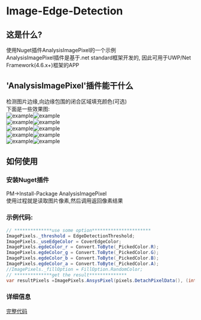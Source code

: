 # Image-Edge-Detection
## 这是什么?  
使用Nuget插件AnalysisImagePixel的一个示例  
AnalysisImagePixel插件是基于.net standard框架开发的, 因此可用于UWP/Net Framework(4.6.x+)框架的APP
## 'AnalysisImagePixel'插件能干什么
检测图片边缘,向边缘包围的闭合区域填充颜色(可选)  
下面是一些效果图:  
![example](https://raw.githubusercontent.com/songshizhao/Image-Edge-Detection/master/CropImage/CropImage/samples/1.jpg)![example](https://raw.githubusercontent.com/songshizhao/Image-Edge-Detection/master/CropImage/CropImage/samples/1.1.jpg)  
![example](https://raw.githubusercontent.com/songshizhao/Image-Edge-Detection/master/CropImage/CropImage/samples/2.jpg)![example](https://raw.githubusercontent.com/songshizhao/Image-Edge-Detection/master/CropImage/CropImage/samples/2.1.jpg)  
![example](https://raw.githubusercontent.com/songshizhao/Image-Edge-Detection/master/CropImage/CropImage/samples/1.jpg)![example](https://raw.githubusercontent.com/songshizhao/Image-Edge-Detection/master/CropImage/CropImage/samples/3.1.jpg)  
![example](https://raw.githubusercontent.com/songshizhao/Image-Edge-Detection/master/CropImage/CropImage/samples/3.jpg)![example](https://raw.githubusercontent.com/songshizhao/Image-Edge-Detection/master/CropImage/CropImage/samples/4.1.jpg)  
![example](https://raw.githubusercontent.com/songshizhao/Image-Edge-Detection/master/CropImage/CropImage/samples/1.jpg)![example](https://raw.githubusercontent.com/songshizhao/Image-Edge-Detection/master/CropImage/CropImage/samples/4.1.jpg)  
## 如何使用
### 安装Nuget插件 
PM->Install-Package AnalysisImagePixel  
使用过程就是读取图片像素,然后调用返回像素结果    
### 示例代码:
``` csharp
// **************use some option**********************
ImagePixels._threshold = EdgeDetectionThreshold;
ImagePixels._useEdgeColor = CoverEdgeColor;
ImagePixels.egdeColor_r = Convert.ToByte(_PickedColor.R);
ImagePixels.egdeColor_g = Convert.ToByte(_PickedColor.G);
ImagePixels.egdeColor_b = Convert.ToByte(_PickedColor.B);
ImagePixels.egdeColor_a = Convert.ToByte(_PickedColor.A);
//ImagePixels._fillOption = FillOption.RandomColor;
// **************get the result**************
var resultPixels =ImagePixels.AnsysPixel(pixels.DetachPixelData(), (int)bitmapDecoder.PixelWidth, (int)bitmapDecoder.PixelHeight);
```
### 详细信息
[完整代码](https://github.com/songshizhao/Image-Edge-Detection/blob/master/CropImage/CropImage/MainPage.xaml.cs "how to use")



